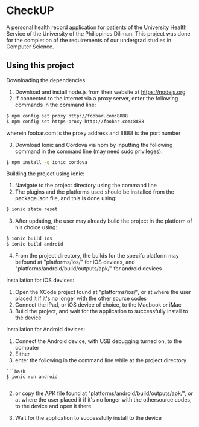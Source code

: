 CheckUP
=====================

A personal health record application for patients of the University Health Service of the University of the Philippines Diliman. This project was done for the completion of the requirements of our undergrad studies in Computer Science.

## Using this project

Downloading the dependencies:

1. Download and install node.js from their website at https://nodejs.org
2. If connected to the internet via a proxy server, enter the following commands in the command line:

  ```bash
  $ npm config set proxy http://foobar.com:8888
  $ npm config set https-proxy http://foobar.com:8888
  ```
  wherein foobar.com is the proxy address and 8888 is the port number
  
3. Download Ionic and Cordova via npm by inputting the following command in the command line (may need sudo privileges):
  
  ```bash
  $ npm install -g ionic cordova
  ```

Building the project using ionic:

1. Navigate to the project directory using the command line
2. The plugins and the platforms used should be installed from the package.json file, and this is done using:
  ```bash
  $ ionic state reset
  ```
  
3. After updating, the user may already build the project in the platform of his choice using:
  
  ```bash
  $ ionic build ios
  $ ionic build android
  ```
  
4. From the project directory, the builds for the specifc platform may befound at "platforms/ios/" for iOS devices, and "platforms/android/build/outputs/apk/" for android devices

Installation for iOS devices:

1. Open the XCode project found at "platforms/ios/", or at where the user placed it if it's no longer with the other source codes
2. Connect the iPad, or iOS device of choice, to the Macbook or iMac
3. Build the project, and wait for the application to successfully install to the device

Installation for Android devices:

1. Connect the Android device, with USB debugging turned on, to the computer
2. Either
  1. enter the following in the command line while at the project directory
  
    ```bash
    $ ionic run android
    ```
    
  2. or copy the APK file found at "platforms/android/build/outputs/apk/", or at where the user placed it if it's no longer with the othersource codes, to the device and open it there

3. Wait for the application to successfully install to the device
